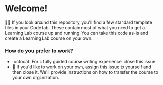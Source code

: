 # Welcome!

:running_woman: If you look around this repository, you'll find a few standard template files in your Code tab. These contain most of what you need to get a Learning Lab course up and running. You can take this code as-is and create a Learning Lab course on your own. 

### How do you prefer to work? 

- :octocat: For a fully guided course writing experience, close this issue.
- :car: If you'd like to work on your own, assign this issue to yourself and then close it. We'll provide instructions on how to transfer the course to your own organization.